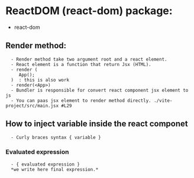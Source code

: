 # ReactDOM (react-dom) package:

   - react-dom

   ## Render method:

      - Render method take two argument root and a react element.
      - React element is a function that return Jsx (HTML).
      - render (
         App();
      )  : this is also work
      - render(<App>)
      - Bundler is responsible for convert react component jsx element to js 
      - You can paas jsx element to render method directly. ./vite-project/src/main.jsx #L29
      
   ## How to inject variable inside the react componet

      - Curly braces syntax { variable }
      
   ### Evaluated expression
      - { evaluated expression } 
      *we write here final expression.*
